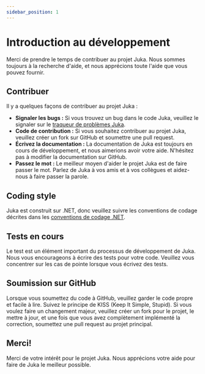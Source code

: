 ```yaml
---
sidebar_position: 1
---
```


# Introduction au développement

Merci de prendre le temps de contribuer au projet Juka. Nous sommes toujours à la recherche d'aide, et nous apprécions toute l'aide que vous pouvez fournir.

## Contribuer

Il y a quelques façons de contribuer au projet Juka :

* **Signaler les bugs :** Si vous trouvez un bug dans le code Juka, veuillez le signaler sur le [traqueur de problèmes Juka](https://github.com/jukaLang/juka/issues).
* **Code de contribution :** Si vous souhaitez contribuer au projet Juka, veuillez créer un fork sur GitHub et soumettre une pull request.
* **Écrivez la documentation :** La documentation de Juka est toujours en cours de développement, et nous aimerions avoir votre aide. N'hésitez pas à modifier la documentation sur GitHub.
* **Passez le mot :** Le meilleur moyen d'aider le projet Juka est de faire passer le mot. Parlez de Juka à vos amis et à vos collègues et aidez-nous à faire passer la parole.

## Coding style

Juka est construit sur .NET, donc veuillez suivre les conventions de codage décrites dans les [conventions de codage .NET](https://docs.microsoft.com/en-us/dotnet/csharp/programming-guide/inside-a-program/coding-conventions).

## Tests en cours

Le test est un élément important du processus de développement de Juka. Nous vous encourageons à écrire des tests pour votre code. Veuillez vous concentrer sur les cas de pointe lorsque vous écrivez des tests.

## Soumission sur GitHub

Lorsque vous soumettez du code à GitHub, veuillez garder le code propre et facile à lire. Suivez le principe de KISS (Keep It Simple, Stupid). Si vous voulez faire un changement majeur, veuillez créer un fork pour le projet, le mettre à jour, et une fois que vous avez complètement implémenté la correction, soumettez une pull request au projet principal.

## Merci!

Merci de votre intérêt pour le projet Juka. Nous apprécions votre aide pour faire de Juka le meilleur possible.
